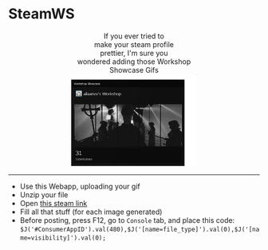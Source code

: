 # SteamWS

<div align='center'>
  If you ever tried to <br>
  make your steam profile <br>
  prettier, I'm sure you <br>
  wondered adding those Workshop <br>
  Showcase Gifs <br>

  <img width='50%' src='https://raw.githubusercontent.com/alaanvv/Image-Database/main/SteamWS/ws.png'>
</div>

---

- Use this Webapp, uploading your gif
- Unzip your file
- Open [this steam link](https://steamcommunity.com/sharedfiles/edititem/767/3/#)
- Fill all that stuff (for each image generated)
- Before posting, press F12, go to `Console` tab, and place this code:
 ``` $J('#ConsumerAppID').val(480),$J('[name=file_type]').val(0),$J('[name=visibility]').val(0); ```
